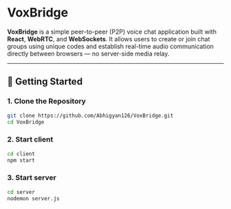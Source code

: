 # VoxBridge

**VoxBridge** is a simple peer-to-peer (P2P) voice chat application built with **React**, **WebRTC**, and **WebSockets**. It allows users to create or join chat groups using unique codes and establish real-time audio communication directly between browsers — no server-side media relay.

---

## 🔧 Getting Started

### 1. Clone the Repository
```bash
git clone https://github.com/Abhigyan126/VoxBridge.git
cd VoxBridge
```

### 2. Start client
```bash
cd client
npm start
```

### 3. Start server
```bash
cd server
nodemon server.js
```
